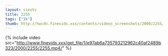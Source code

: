 ```yaml
--- 
layout: sieutv
title: 2255
tags: ["1k"]
thumb: http://hwcdn.finevids.xxx/contents/videos_screenshots/2000/2255/preview.mp4.jpg
---
```

{% include video src="http://www.finevids.xxx/get_file/1/e97ab6a735793212962c40af2489b323/2000/2255/2255.mp4/" %} 
